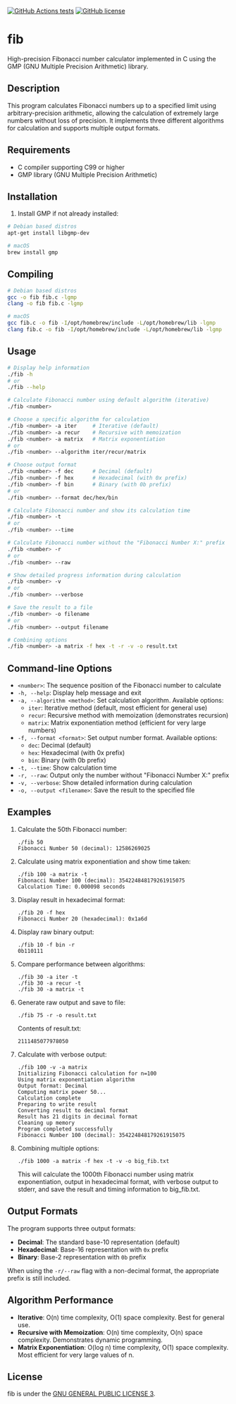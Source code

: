 [![GitHub Actions tests](https://github.com/rodrigobelloso/fib/actions/workflows/build.yml/badge.svg)](https://github.com/rodrigobelloso/fib/actions/workflows/build.yml) [![GitHub license](https://img.shields.io/badge/license-MIT-blue.svg)](./LICENSE)

# fib

High-precision Fibonacci number calculator implemented in C using the GMP (GNU Multiple Precision Arithmetic) library.

## Description

This program calculates Fibonacci numbers up to a specified limit using arbitrary-precision arithmetic, allowing the calculation of extremely large numbers without loss of precision. It implements three different algorithms for calculation and supports multiple output formats.

## Requirements

- C compiler supporting C99 or higher
- GMP library (GNU Multiple Precision Arithmetic)

## Installation

1. Install GMP if not already installed:

```sh
# Debian based distros
apt-get install libgmp-dev

# macOS
brew install gmp
```

## Compiling

```sh
# Debian based distros
gcc -o fib fib.c -lgmp
clang -o fib fib.c -lgmp

# macOS
gcc fib.c -o fib -I/opt/homebrew/include -L/opt/homebrew/lib -lgmp
clang fib.c -o fib -I/opt/homebrew/include -L/opt/homebrew/lib -lgmp
```

## Usage

```sh
# Display help information
./fib -h
# or
./fib --help

# Calculate Fibonacci number using default algorithm (iterative)
./fib <number>

# Choose a specific algorithm for calculation
./fib <number> -a iter     # Iterative (default)
./fib <number> -a recur    # Recursive with memoization
./fib <number> -a matrix   # Matrix exponentiation
# or
./fib <number> --algorithm iter/recur/matrix

# Choose output format
./fib <number> -f dec      # Decimal (default)
./fib <number> -f hex      # Hexadecimal (with 0x prefix)
./fib <number> -f bin      # Binary (with 0b prefix)
# or
./fib <number> --format dec/hex/bin

# Calculate Fibonacci number and show its calculation time
./fib <number> -t
# or
./fib <number> --time

# Calculate Fibonacci number without the "Fibonacci Number X:" prefix
./fib <number> -r
# or
./fib <number> --raw

# Show detailed progress information during calculation
./fib <number> -v
# or
./fib <number> --verbose

# Save the result to a file
./fib <number> -o filename
# or
./fib <number> --output filename

# Combining options
./fib <number> -a matrix -f hex -t -r -v -o result.txt
```

## Command-line Options

- `<number>`: The sequence position of the Fibonacci number to calculate
- `-h, --help`: Display help message and exit
- `-a, --algorithm <method>`: Set calculation algorithm. Available options:
  - `iter`: Iterative method (default, most efficient for general use)
  - `recur`: Recursive method with memoization (demonstrates recursion)
  - `matrix`: Matrix exponentiation method (efficient for very large numbers)
- `-f, --format <format>`: Set output number format. Available options:
  - `dec`: Decimal (default)
  - `hex`: Hexadecimal (with 0x prefix)
  - `bin`: Binary (with 0b prefix)
- `-t, --time`: Show calculation time
- `-r, --raw`: Output only the number without "Fibonacci Number X:" prefix
- `-v, --verbose`: Show detailed information during calculation
- `-o, --output <filename>`: Save the result to the specified file

## Examples

1. Calculate the 50th Fibonacci number:

   ```
   ./fib 50
   Fibonacci Number 50 (decimal): 12586269025
   ```

2. Calculate using matrix exponentiation and show time taken:

   ```
   ./fib 100 -a matrix -t
   Fibonacci Number 100 (decimal): 354224848179261915075
   Calculation Time: 0.000098 seconds
   ```

3. Display result in hexadecimal format:

   ```
   ./fib 20 -f hex
   Fibonacci Number 20 (hexadecimal): 0x1a6d
   ```

4. Display raw binary output:

   ```
   ./fib 10 -f bin -r
   0b110111
   ```

5. Compare performance between algorithms:

   ```
   ./fib 30 -a iter -t
   ./fib 30 -a recur -t
   ./fib 30 -a matrix -t
   ```

6. Generate raw output and save to file:

   ```
   ./fib 75 -r -o result.txt
   ```

   Contents of result.txt:

   ```
   2111485077978050
   ```

7. Calculate with verbose output:

   ```
   ./fib 100 -v -a matrix
   Initializing Fibonacci calculation for n=100
   Using matrix exponentiation algorithm
   Output format: Decimal
   Computing matrix power 50...
   Calculation complete
   Preparing to write result
   Converting result to decimal format
   Result has 21 digits in decimal format
   Cleaning up memory
   Program completed successfully
   Fibonacci Number 100 (decimal): 354224848179261915075
   ```

8. Combining multiple options:
   ```
   ./fib 1000 -a matrix -f hex -t -v -o big_fib.txt
   ```
   This will calculate the 1000th Fibonacci number using matrix exponentiation,
   output in hexadecimal format, with verbose output to stderr, and save the result
   and timing information to big_fib.txt.

## Output Formats

The program supports three output formats:

- **Decimal**: The standard base-10 representation (default)
- **Hexadecimal**: Base-16 representation with `0x` prefix
- **Binary**: Base-2 representation with `0b` prefix

When using the `-r/--raw` flag with a non-decimal format, the appropriate prefix is still included.

## Algorithm Performance

- **Iterative**: O(n) time complexity, O(1) space complexity. Best for general use.
- **Recursive with Memoization**: O(n) time complexity, O(n) space complexity. Demonstrates dynamic programming.
- **Matrix Exponentiation**: O(log n) time complexity, O(1) space complexity. Most efficient for very large values of n.

## License

fib is under the [GNU GENERAL PUBLIC LICENSE 3](./LICENSE).
